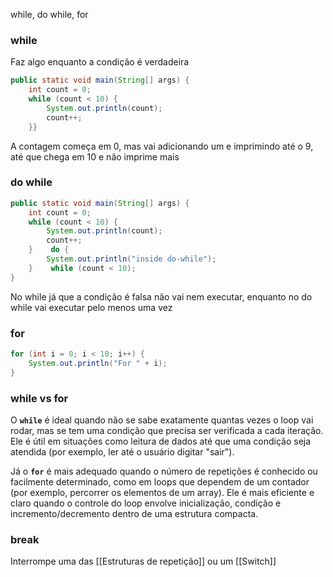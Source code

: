 while, do while, for

### while
Faz algo enquanto a condição é verdadeira
```java
public static void main(String[] args) {  
    int count = 0;  
    while (count < 10) {  
        System.out.println(count);  
        count++;  
    }}
```
A contagem começa em 0, mas vai adicionando um e imprimindo até o 9, até que chega em 10 e não imprime mais

### do while
```java
public static void main(String[] args) {  
    int count = 0;  
    while (count < 10) {  
        System.out.println(count);  
        count++;  
    }    do {  
        System.out.println("inside do-while");  
    }    while (count < 10);  
}
```
No while já que a condição é falsa não vai nem executar, enquanto no do while vai executar pelo menos uma vez

### for
```java
for (int i = 0; i < 10; i++) {  
    System.out.println("For " + i);  
}
```
### while vs for
O **`while`** é ideal quando não se sabe exatamente quantas vezes o loop vai rodar, mas se tem uma condição que precisa ser verificada a cada iteração. Ele é útil em situações como leitura de dados até que uma condição seja atendida (por exemplo, ler até o usuário digitar "sair").

Já o **`for`** é mais adequado quando o número de repetições é conhecido ou facilmente determinado, como em loops que dependem de um contador (por exemplo, percorrer os elementos de um array). Ele é mais eficiente e claro quando o controle do loop envolve inicialização, condição e incremento/decremento dentro de uma estrutura compacta.

### break
Interrompe uma das [[Estruturas de repetição]] ou um [[Switch]]
